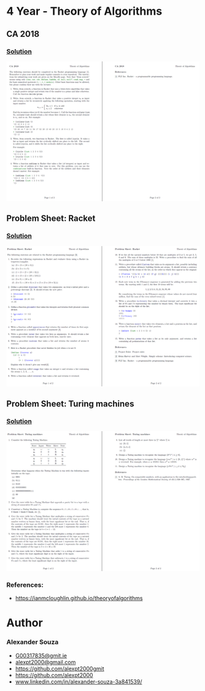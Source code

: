 # 4 Year - Theory of Algorithms

## CA 2018
### [Solution](https://github.com/alexpt2000gmit/4Year_Theory_of_Algorithms/tree/master/CA%20-%20List%20of%20programming%20tasks)
![Screencast](Screenshot/CA2018.png)



## Problem Sheet: Racket
### [Solution](https://github.com/alexpt2000gmit/4Year_Theory_of_Algorithms/tree/master/1%20Racket)
![Screencast](Screenshot/Racket.png)



## Problem Sheet: Turing machines
### [Solution](https://github.com/alexpt2000gmit/4Year_Theory_of_Algorithms/tree/master/2%20Turing%20machines)
![Screencast](Screenshot/TuringMachines.png)




### References: 
- https://ianmcloughlin.github.io/theoryofalgorithms

# Author

### Alexander Souza
- G00317835@gmit.ie
- alexpt2000@gmail.com
- https://github.com/alexpt2000gmit
- https://github.com/alexpt2000
- www.linkedin.com/in/alexander-souza-3a841539/